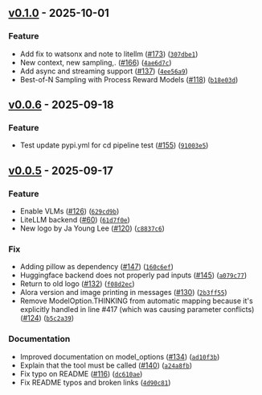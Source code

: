 ## [v0.1.0](https://github.com/generative-computing/mellea/releases/tag/v0.1.0) - 2025-10-01

### Feature

* Add fix to watsonx and note to litellm ([#173](https://github.com/generative-computing/mellea/issues/173)) ([`307dbe1`](https://github.com/generative-computing/mellea/commit/307dbe14d430b0128e56a2ed7b735dbe93adf2a7))
* New context, new sampling,. ([#166](https://github.com/generative-computing/mellea/issues/166)) ([`4ae6d7c`](https://github.com/generative-computing/mellea/commit/4ae6d7c23e4aff63a0887dccaf7c96bc9e50121a))
* Add async and streaming support ([#137](https://github.com/generative-computing/mellea/issues/137)) ([`4ee56a9`](https://github.com/generative-computing/mellea/commit/4ee56a9f9e74302cf677377d6eab19e11ab0a715))
* Best-of-N Sampling with Process Reward Models ([#118](https://github.com/generative-computing/mellea/issues/118)) ([`b18e03d`](https://github.com/generative-computing/mellea/commit/b18e03d655f18f923202acf96a49d4acafa0701d))

## [v0.0.6](https://github.com/generative-computing/mellea/releases/tag/v0.0.6) - 2025-09-18

### Feature

* Test update pypi.yml for cd pipeline test ([#155](https://github.com/generative-computing/mellea/issues/155)) ([`91003e5`](https://github.com/generative-computing/mellea/commit/91003e572ed770da5c685cbc275facddb7700da6))

## [v0.0.5](https://github.com/generative-computing/mellea/releases/tag/v0.0.5) - 2025-09-17

### Feature

* Enable VLMs ([#126](https://github.com/generative-computing/mellea/issues/126)) ([`629cd9b`](https://github.com/generative-computing/mellea/commit/629cd9be8ab5ee4227eb662ac5f73bc0c42e668c))
* LiteLLM backend ([#60](https://github.com/generative-computing/mellea/issues/60)) ([`61d7f0e`](https://github.com/generative-computing/mellea/commit/61d7f0e2e9f5e8cc756a294b0580d27ccce2aaf6))
* New logo by Ja Young Lee ([#120](https://github.com/generative-computing/mellea/issues/120)) ([`c8837c6`](https://github.com/generative-computing/mellea/commit/c8837c695e2d6a693a441e3fc9e1fabe231b11f0))

### Fix

* Adding pillow as dependency ([#147](https://github.com/generative-computing/mellea/issues/147)) ([`160c6ef`](https://github.com/generative-computing/mellea/commit/160c6ef92fc5ca352de9daa066e6f0eda426f3d9))
* Huggingface backend does not properly pad inputs ([#145](https://github.com/generative-computing/mellea/issues/145)) ([`a079c77`](https://github.com/generative-computing/mellea/commit/a079c77d17f250faaafb0cd9bcc83972c2186683))
* Return to old logo ([#132](https://github.com/generative-computing/mellea/issues/132)) ([`f08d2ec`](https://github.com/generative-computing/mellea/commit/f08d2ec8af680ffee004ba436123a013efae7063))
* Alora version and image printing in messages ([#130](https://github.com/generative-computing/mellea/issues/130)) ([`2b3ff55`](https://github.com/generative-computing/mellea/commit/2b3ff55fcfb61ef30a26365b9497b31df7339226))
* Remove ModelOption.THINKING from automatic mapping because it's explicitly handled in line #417 (which was causing parameter conflicts) ([#124](https://github.com/generative-computing/mellea/issues/124)) ([`b5c2a39`](https://github.com/generative-computing/mellea/commit/b5c2a394e3bc62961a55310aeb5944238791dbc1))

### Documentation

* Improved documentation on model_options ([#134](https://github.com/generative-computing/mellea/issues/134)) ([`ad10f3b`](https://github.com/generative-computing/mellea/commit/ad10f3bc57a6cf68777c1f78b774414935f47a92))
* Explain that the tool must be called ([#140](https://github.com/generative-computing/mellea/issues/140)) ([`a24a8fb`](https://github.com/generative-computing/mellea/commit/a24a8fbd68b986496b563a74414f3fb8b1f02355))
* Fix typo on README ([#116](https://github.com/generative-computing/mellea/issues/116)) ([`dc610ae`](https://github.com/generative-computing/mellea/commit/dc610ae427f2b18008c537ea1737130e1f062a78))
* Fix README typos and broken links ([`4d90c81`](https://github.com/generative-computing/mellea/commit/4d90c81ea916d8f38da11182f88154219181fdd1))
